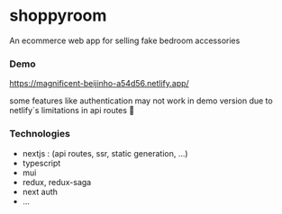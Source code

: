 
# shoppyroom

An ecommerce web app for selling fake bedroom accessories


### Demo

https://magnificent-beijinho-a54d56.netlify.app/

some features like authentication may not work in demo version due to netlify`s limitations in api routes 😬


### Technologies

- nextjs : (api routes, ssr, static generation, ...)
- typescript
- mui
- redux, redux-saga
- next auth
- ...


